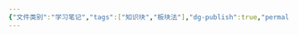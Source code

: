 ```yaml
---
{"文件类别":"学习笔记","tags":["知识块","板块法"],"dg-publish":true,"permalink":"/学习笔记/知识点/继承法/","dgPassFrontmatter":true}
---
```


